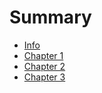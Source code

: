 # Summary

- [Info](./info.md)
- [Chapter 1](./chap_1.md)
- [Chapter 2](./chap_2.md)
- [Chapter 3](./chap_3.md)
